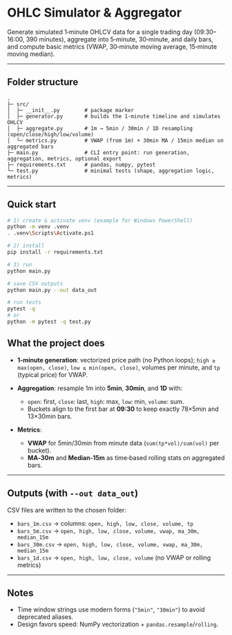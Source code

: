 # OHLC Simulator & Aggregator

Generate simulated 1‑minute OHLCV data for a single trading day (09:30–16:00, 390 minutes), aggregate into 5‑minute, 30‑minute, and daily bars, and compute basic metrics (VWAP, 30‑minute moving average, 15‑minute moving median).

---

## Folder structure

```
.
├─ src/
│  ├─ __init__.py        # package marker
│  ├─ generator.py       # builds the 1‑minute timeline and simulates OHLCV
│  ├─ aggregate.py       # 1m → 5min / 30min / 1D resampling (open/close/high/low/volume)
│  └─ metrics.py         # VWAP (from 1m) + 30min MA / 15min median on aggregated bars
├─ main.py               # CLI entry point: run generation, aggregation, metrics, optional export
├─ requirements.txt      # pandas, numpy, pytest
└─ test.py               # minimal tests (shape, aggregation logic, metrics)
```

---

## Quick start

```bash
# 1) create & activate venv (example for Windows PowerShell)
python -m venv .venv
. .venv\Scripts\Activate.ps1

# 2) install
pip install -r requirements.txt

# 3) run
python main.py

# save CSV outputs
python main.py --out data_out

# run tests
pytest -q
# or
python -m pytest -q test.py
```

## What the project does

* **1‑minute generation**: vectorized price path (no Python loops); `high ≥ max(open, close)`, `low ≤ min(open, close)`, volumes per minute, and `tp` (typical price) for VWAP.
* **Aggregation**: resample 1m into **5min**, **30min**, and **1D** with:

  * `open`: first, `close`: last, `high`: max, `low`: min, `volume`: sum.
  * Buckets align to the first bar at **09:30** to keep exactly 78×5min and 13×30min bars.
* **Metrics**:

  * **VWAP** for 5min/30min from minute data (`sum(tp*vol)/sum(vol)` per bucket).
  * **MA‑30m** and **Median‑15m** as time‑based rolling stats on aggregated bars.

---

## Outputs (with `--out data_out`)

CSV files are written to the chosen folder:

* `bars_1m.csv` → columns: `open, high, low, close, volume, tp`
* `bars_5m.csv` → `open, high, low, close, volume, vwap, ma_30m, median_15m`
* `bars_30m.csv` → `open, high, low, close, volume, vwap, ma_30m, median_15m`
* `bars_1d.csv` → `open, high, low, close, volume` (no VWAP or rolling metrics)

---

## Notes

* Time window strings use modern forms (`"5min"`, `"30min"`) to avoid deprecated aliases.
* Design favors speed: NumPy vectorization + `pandas.resample`/`rolling`.
